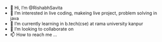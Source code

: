 - 👋 Hi, I’m @RishabhSavita
- 👀 I’m interested in live coding, makeing live project, problem solving in java 
- 🌱 I’m currently learning in b.tech(cse) at rama university kanpur
- 💞️ I’m looking to collaborate on 
- 📫 How to reach me ...

<!---
RishabhSavita/RishabhSavita is a ✨ special ✨ repository because its `README.md` (this file) appears on your GitHub profile.
You can click the Preview link to take a look at your changes.
--->
